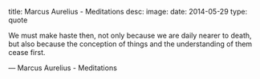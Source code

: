 title: Marcus Aurelius - Meditations
desc: 
image: 
date: 2014-05-29
type: quote
         
We must make haste then, not only because we are daily nearer to death, but also because the conception of things and the understanding of them cease first.                    <div class="caption">— Marcus Aurelius - Meditations</div>


